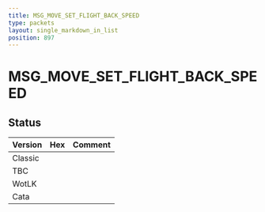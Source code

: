 ```yaml
---
title: MSG_MOVE_SET_FLIGHT_BACK_SPEED
type: packets
layout: single_markdown_in_list
position: 897
---
```


# MSG_MOVE_SET_FLIGHT_BACK_SPEED

## Status

Version | Hex | Comment
---------- | ---------- | ---------- 
Classic |  |  
TBC |  |  
WotLK |  |  
Cata |  |  
